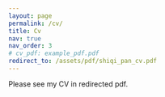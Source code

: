 ```yaml
---
layout: page
permalink: /cv/
title: Cv
nav: true
nav_order: 3
# cv_pdf: example_pdf.pdf
redirect_to: /assets/pdf/shiqi_pan_cv.pdf
---
```


Please see my CV in redirected pdf.
